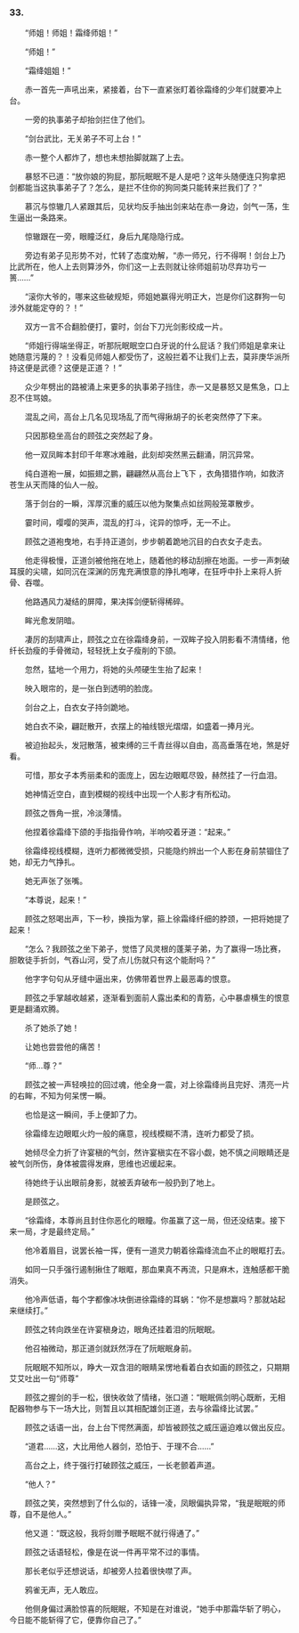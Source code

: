 ### 33.

　　“师姐！师姐！霜绛师姐！”

　　“师姐！”

　　“霜绛姐姐！”

　　赤一首先一声吼出来，紧接着，台下一直紧张盯着徐霜绛的少年们就要冲上台。

　　一旁的执事弟子却抬剑拦住了他们。

　　“剑台武比，无关弟子不可上台！”

　　赤一整个人都炸了，想也未想抬脚就踹了上去。

　　暴怒不已道：“放你娘的狗屁，那阮眠眠不是人是吧？这年头随便连只狗拿把剑都能当这执事弟子了？怎么，是拦不住你的狗同类只能转来拦我们了？”

　　慕沉与惊辙几人紧跟其后，见状均反手抽出剑来站在赤一身边，剑气一荡，生生逼出一条路来。

　　惊辙跟在一旁，眼瞳泛红，身后九尾隐隐行成。

　　旁边有弟子见形势不对，忙转了态度劝解，“赤一师兄，行不得啊！剑台上乃比武所在，他人上去则算涉外，你们这一上去则就让徐师姐前功尽弃功亏一篑……”

　　“滚你大爷的，哪来这些破规矩，师姐她赢得光明正大，岂是你们这群狗一句涉外就能定夺的？！”

　　双方一言不合翻脸便打，霎时，剑台下刀光剑影绞成一片。

　　“师姐行得端坐得正，听那阮眠眠空口白牙说的什么屁话？我们师姐是拿来让她随意污蔑的？！没看见师姐人都受伤了，这般拦着不让我们上去，莫非庚华派所持这便是武德？这便是正道？！”

　　众少年劈出的路被涌上来更多的执事弟子挡住，赤一又是暴怒又是焦急，口上忍不住骂娘。

　　混乱之间，高台上几名见现场乱了而气得揪胡子的长老突然停了下来。

　　只因那稳坐高台的顾弦之突然起了身。

　　他一双凤眸本封印千年寒冰难融，此刻却突然黑云翻涌，阴沉异常。

　　纯白道袍一展，如振翅之鹏，翩翩然从高台上飞下 ，衣角猎猎作响，如救济苍生从天而降的仙人一般。

　　落于剑台的一瞬，浑厚沉重的威压以他为聚集点如丝网般笼罩散步。

　　霎时间，嘤嘤的哭声，混乱的打斗，诧异的惊呼，无一不止。

　　顾弦之道袍曳地，右手持正道剑，步步朝着跪地沉目的白衣女子走去。

　　他走得极慢，正道剑被他拖在地上，随着他的移动刮擦在地面。一步一声刺破耳膜的尖啸，如同沉在深渊的厉鬼充满恨意的挣扎咆哮，在狂呼中扑上来将人折骨、吞噬。

　　他路遇风力凝结的屏障，果决挥剑便斩得稀碎。

　　眸光愈发阴暗。

　　凄厉的刮啸声止，顾弦之立在徐霜绛身前，一双眸子投入阴影看不清情绪，他纤长劲瘦的手骨微动，轻轻抚上女子瘦削的下颌。

　　忽然，猛地一个用力，将她的头颅硬生生抬了起来！

　　映入眼帘的，是一张白到透明的脸庞。

　　剑台之上，白衣女子持剑跪地。

　　她白衣不染，翩跹散开，衣摆上的袖线银光熠熠，如盛着一捧月光。

　　被迫抬起头，发冠散落，被束缚的三千青丝得以自由，高高垂落在地，煞是好看。

　　可惜，那女子本秀丽柔和的面庞上，因左边眼眶尽毁，赫然挂了一行血泪。

　　她神情近空白，直到模糊的视线中出现一个人影才有所松动。

　　顾弦之唇角一抿，冷淡薄情。

　　他捏着徐霜绛下颌的手指指骨作响，半响咬着牙道：“起来。”

　　徐霜绛视线模糊，连听力都微微受损，只能隐约辨出一个人影在身前禁锢住了她，却无力气挣扎。

　　她无声张了张嘴。

　　“本尊说，起来！”

　　顾弦之怒喝出声，下一秒，换指为掌，箍上徐霜绛纤细的脖颈，一把将她提了起来！

　　“怎么？我顾弦之坐下弟子，觉悟了风灵根的蓬莱子弟，为了赢得一场比赛，胆敢徒手折剑，气吞山河，受了点儿伤就只有这个能耐吗？”

　　他字字句句从牙缝中逼出来，仿佛带着世界上最恶毒的恨意。

　　顾弦之手掌越收越紧，逐渐看到面前人露出柔和的青筋，心中暴虐横生的恨意更是翻涌欢腾。

　　杀了她杀了她！

　　让她也尝尝他的痛苦！

　　“师…尊？”

　　顾弦之被一声轻唤拉的回过魂，他全身一震，对上徐霜绛尚且完好、清亮一片的右眸，不知为何呆愣一瞬。

　　也恰是这一瞬间，手上便卸了力。

　　徐霜绛左边眼眶火灼一般的痛意，视线模糊不清，连听力都受了损。

　　她倾尽全力折了许宴稹的气剑，然许宴稹实在不容小觑，她不慎之间眼睛还是被气剑所伤，身体被震得发麻，思维也迟缓起来。

　　待她终于认出眼前身影，就被丢弃破布一般扔到了地上。

　　是顾弦之。

　　“徐霜绛，本尊尚且封住你恶化的眼瞳。你虽赢了这一局，但还没结束。接下来一局，才是最终定局。”

　　他冷着眉目，说罢长袖一挥，便有一道灵力朝着徐霜绛流血不止的眼眶打去。

　　如同一只手强行遏制揪住了眼眶，那血果真不再流，只是麻木，连触感都干脆消失。

　　他冷声低语，每个字都像冰块倒进徐霜绛的耳蜗：“你不是想赢吗？那就站起来继续打。”

　　顾弦之转向跌坐在许宴稹身边，眼角还挂着泪的阮眠眠。

　　他召袖微动，那正道剑就跃然浮在了阮眠眠身前。

　　阮眠眠不知所以，睁大一双含泪的眼睛呆愣地看着白衣如画的顾弦之，只期期艾艾吐出一句“师尊”

　　顾弦之握剑的手一松，很快收敛了情绪，张口道：“眠眠佩剑明心既断，无相配器物参与下一场大比，则暂且以其相配雄剑正道，去与徐霜绛比试罢。”

　　顾弦之话语一出，台上台下愕然满面，却皆被顾弦之威压逼迫难以做出反应。

　　“道君……这，大比用他人器剑，恐怕于、于理不合……”

　　高台之上，终于强行打破顾弦之威压，一长老颤着声道。

　　“他人？”

　　顾弦之笑，突然想到了什么似的，话锋一凌，凤眼偏执异常，“我是眠眠的师尊，自不是他人。”

　　他又道：“既这般，我将剑赠予眠眠不就行得通了。”

　　顾弦之话语轻松，像是在说一件再平常不过的事情。

　　那长老似乎还想说话，却被旁人拉着很快噤了声。

　　鸦雀无声，无人敢应。

　　他侧身偏过满脸惊喜的阮眠眠，不知是在对谁说，“她手中那霜华斩了明心，今日能不能斩得了它，便靠你自己了。”